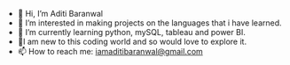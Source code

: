 - 👋 Hi, I’m Aditi Baranwal
- 👀 I’m interested in making projects on the languages that i have learned.
- 🌱 I’m currently learning python, mySQL, tableau and power BI.
- 💞I am new to this coding world and so would love to explore it.
- 📫 How to reach me: iamaditibaranwal@gmail.com

<!---
iamaditibaranwal/iamaditibaranwal is a ✨ special ✨ repository because its `README.md` (this file) appears on your GitHub profile.
You can click the Preview link to take a look at your changes.
--->
